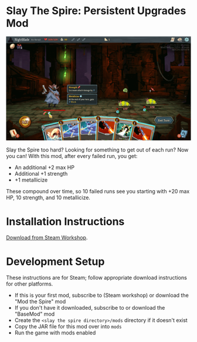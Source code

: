 # Slay The Spire: Persistent Upgrades Mod

![](media/screenshot.png)

Slay the Spire too hard? Looking for something to get out of each run? Now you can! With this mod, after every failed run, you get:

- An additional +2 max HP
- Additional +1 strength
- +1 metallicize

These compound over time, so 10 failed runs see you starting with +20 max HP, 10 strength, and 10 metallicize.

# Installation Instructions

[Download from Steam Workshop](https://steamcommunity.com/sharedfiles/filedetails/?id=2814839314).

# Development Setup

These instructions are for Steam; follow appropriate download instructions for other platforms.

- If this is your first mod, subscribe to (Steam workshop) or download the "Mod the Spire" mod
- If you don't have it downloaded, subscribe to or download the "BaseMod" mod
- Create the `<slay the spire directory>/mods` directory if it doesn't exist
- Copy the JAR file for this mod over into `mods`
- Run the game with mods enabled

